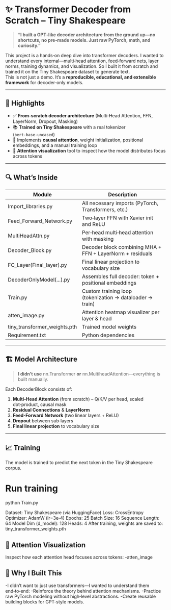 # ✨ Transformer Decoder from Scratch – Tiny Shakespeare

> **“I built a GPT‑like decoder architecture from the ground up—no shortcuts, no pre‑made models. Just raw PyTorch, math, and curiosity.”**

This project is a hands‑on deep dive into transformer decoders. I wanted to understand every internal—multi‑head attention, feed‑forward nets, layer norms, training dynamics, and visualization. So I built it from scratch and trained it on the Tiny Shakespeare dataset to generate text.  
This is not just a demo. It’s a **reproducible, educational, and extensible framework** for decoder‑only models.

---

## 📌 Highlights

- ✅ **From‑scratch decoder architecture** (Multi‑Head Attention, FFN, LayerNorm, Dropout, Masking)  
- 📚 **Trained on Tiny Shakespeare** with a real tokenizer (`bert‑base‑uncased`)  
- 🎯 Implements **causal attention**, weight initialization, positional embeddings, and a manual training loop  
- 🎨 **Attention visualization** tool to inspect how the model distributes focus across tokens  

---

## 🔍 What’s Inside

| Module                                   | Description                                               |
|------------------------------------------|-----------------------------------------------------------|
| Import_libraries.py                      | All necessary imports (PyTorch, Transformers, etc.)       |
| Feed_Forward_Network.py                  | Two‑layer FFN with Xavier init and ReLU                   |
| MultiHeadAttn.py                         | Per‑head multi‑head attention with masking                |
| Decoder_Block.py                         | Decoder block combining MHA + FFN + LayerNorm + residuals |
| FC_Layer(Final_layer).py                 | Final linear projection to vocabulary size                |
| DecoderOnlyModel(...).py                 | Assembles full decoder: token + positional embeddings     |
| Train.py                                 | Custom training loop (tokenization → dataloader → train)  |
| atten_image.py                           | Attention heatmap visualizer per layer & head             |
| tiny_transformer_weights.pth             | Trained model weights                                     |
| Requirement.txt                          | Python dependencies                                       |

---

## 🏗️ Model Architecture

> **I didn’t use** nn.Transformer **or** nn.MultiheadAttention—everything is built manually.

Each DecoderBlock consists of:

1. **Multi‑Head Attention** (from scratch) – Q/K/V per head, scaled dot‑product, causal mask  
2. **Residual Connections** & **LayerNorm**  
3. **Feed‑Forward Network** (two linear layers + ReLU)  
4. **Dropout** between sub‑layers  
5. **Final linear projection** to vocabulary size  

---

## 📈 Training

The model is trained to predict the next token in the Tiny Shakespeare corpus.

# Run training
python Train.py

Dataset: Tiny Shakespeare (via HuggingFace)
Loss: CrossEntropy
Optimizer: AdamW (lr=3e‑4)
Epochs: 25
Batch Size: 16
Sequence Length: 64
Model Dim (d_model): 128
Heads: 4
After training, weights are saved to:
tiny_transformer_weights.pth


## 🎨 Attention Visualization
Inspect how each attention head focuses across tokens:
-atten_image

## 🤔 Why I Built This
-I didn’t want to just use transformers—I wanted to understand them end‑to‑end:
-Reinforce the theory behind attention mechanisms.
-Practice raw PyTorch modeling without high‑level abstractions.
-Create reusable building blocks for GPT‑style models.
